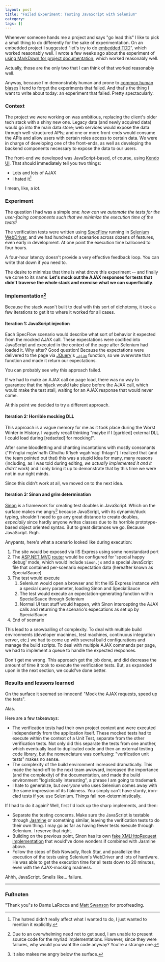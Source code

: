```yaml
---
layout: post
title: "Failed Experiment: Testing JavaScript with Selenium"
category: 
tags: []
---
```


Whenever someone hands me a project and says "go lead this" I like to pick a small thing to do differently for the sake of experimentation. On an embedded project I suggested "let's try to do [embedded TDD](http://pragprog.com/book/jgade/test-driven-development-for-embedded-c)", which worked reasonably well. I wrote a few weeks ago about the experiment of [using MarkDown for project documentation](2014-08-04-javascript-deferred-loading-migraines-and-you), which worked reasonably well.

Actually, those are the only two that I can think of that worked reasonably well.

Anyway, because I'm demonstrably human and prone to [common human biases](http://en.wikipedia.org/wiki/Rosy_retrospection) I tend to forget the experiments that failed. And that's the thing I want to write about today: an experiment that failed. Pretty spectacularly.

### Context

The project we were working on was ambitious, replacing the client's older tech stack with a shiny new one. Legacy data (and newly acquired data) would go into the main data store; web services would expose the data through well-structured APIs; and one or more front-ends would consume the APIs and allow users with certain roles access to certain data. We were in charge of developing one of the front-ends, as well as developing the backend components necessary to expose the data to our users.

The front-end we developed was JavaScript-based, of course, using [Kendo UI](http://www.telerik.com/kendo-ui). That should immediately tell you two things:

* Lots and lots of AJAX
* I hated it[^1]

I mean, like, a _lot_.

### Experiment

The question I had was a simple one: _how can we automate the tests for the user-facing components such that we minimize the execution time of the tests?_

The verification tests were written using [SpecFlow](http://www.specflow.org/) running in [Selenium WebDriver](http://docs.seleniumhq.org/projects/webdriver/), and we had hundreds of scenarios across dozens of features, even early in development. At one point the execution time ballooned to four hours.

A four-hour latency doesn't provide a very effective feedback loop. You can write that down if you need to.

The desire to minimize that time is what drove this experiment -- and finally we come to its name: **Let's mock out the AJAX responses for tests that didn't traverse the whole stack and exercise what we can superficially**.

### Implementation[^2]

Because the stack wasn't built to deal with this sort of dichotomy, it took a few iterations to get it to where it worked for all cases.

#### Iteration 1: JavaScript injection

Each SpecFlow scenario would describe what sort of behavior it expected from the mocked AJAX call. These expectations were codified into JavaScript and executed in the context of the page after Selenium had loaded it. Why after? Good question! Because the expectations were delivered to the page via [JQuery](http://jquery.com/)'s [`.ajax`](http://api.jquery.com/jquery.ajax/) function, so we overwrote that function and made it return our expectations.

You can probably see why this approach failed.

If we had to make an AJAX call on page load, there was no way to guarantee that the hijack would take place before the AJAX call, which would make the test stall, waiting for an AJAX response that would never come.

At this point we decided to try a different approach.

#### Iteration 2: Horrible mocking DLL

This approach is a vague memory for me as it took place during the Worst Winter in History. I vaguely recall thinking "maybe if I [garbled] external DLL I could load during [redacted] for mocking!".

After some bloodletting and chanting incantations with mostly consonants ("Ph'nglui mglw'nafh Cthulhu R'lyeh wgah'nagl fhtagn") I realized that (and the team pointed out that) this was a stupid idea for many, many reasons (including, as I was told during editing, _we actually implemented it and it didn't work_) and I only bring it up to demonstrate that by this time we were not in our right minds.

Since this didn't work at all, we moved on to the next idea.

#### Iteration 3: Sinon and grim determination

[Sinon](http://sinonjs.org/) is a framework for creating test doubles in JavaScript. Which on the surface makes me angry[^3] because JavaScript, with its dynamic/duck typing, shouldn't need to go any great distance to create doubles, _especially_ since hardly anyone writes classes due to its horrible prototype-based object oriented syntax. But to great distances we go. Because JavaScript. Rrgh.

Anypants, here's what a scenario looked like during execution:

1. The site would be exposed via IIS Express using some nonstandard port
1. The [ASP.NET MVC](http://www.asp.net/mvc) [router](http://www.asp.net/mvc/tutorials/older-versions/controllers-and-routing/asp-net-mvc-routing-overview-cs) would be configured for 'special happy debug' mode, which would include `Sinon.js` and a special JavaScript file that contained per-scenario expectation data (hereafter known as SpecialSauce)
1. The test would execute
    1. Selenium would open a browser and hit the IIS Express instance with a special query parameter, loading Sinon and SpecialSauce
	1. The test would execute an expectation-generating function within SpecialSauce through Selenium
	1. Normal UI test stuff would happen, with Sinon intercepting the AJAX calls and returning the scenario's expecations as set up by SpecialSauce
1. End of scenario

This lead to a snowballing of complexity. To deal with multiple build environments (developer machines, test machines, continuous integration server, etc.) we had to come up with several build configurations and manage the build scripts. To deal with multiple AJAX commands per page, we had to implement a queue to handle the expected responses.

Don't get me wrong. This approach got the job done, and did decrease the amount of time it took to execute the verification tests. But, as expanded upon in the next section, we could've done better.

### Results and lessons learned

On the surface it seemed so innocent! "Mock the AJAX requests, speed up the tests".

Alas.

Here are a few takeaways:

* The verification tests had their own project context and were executed independently from the application itself. These mocked tests had to execute within the context of a Unit Test, separate from the other verification tests. Not only did this separate the tests from one another, which eventually lead to duplicated code and then an external testing code library, but the nomenclature was confusing: "verification unit tests" makes no sense.
* The complexity of the build environment increased dramatically. This made the hand-off to the next team awkward, increased the importance (and the complexity) of the documentation, and made the build environment "logistically interesting", a phrase I am going to trademark.
* I hate to generalize, but *everyone* who uses Selenium comes away with the same impression of its flakiness. You simply can't have sturdy, iron-clad tests if you use Selenium. Things fail non-deterministically.

If I had to do it again? Well, first I'd lock up the sharp implements, and then:

* Separate the testing concerns. Make sure the JavaScript is testable through [Jasmine](http://jasmine.github.io/) or something similar, leaving the verification tests to do their own thing. I may go as far as having fewer tests execute through Selenium. I reserve that right.
* Building on the previous point, Sinon has its own [fake XMLHttpRequest implementation](http://sinonjs.org/docs/#server) that would've done wonders if combined with Jasmine above.
* Follow the steps of Bob Nowadly, Rock Star, and parallelize the execution of the tests using Selenium's WebDriver and lots of hardware. He was able to get the execution time for all tests down to 20 minutes, even with the AJAX-mocking madness.

Ahhh, JavaScript. Smells like... failure.

----

### Fu&szlig;noten

[^1]: The hatred didn't really affect what I wanted to do, I just wanted to mention it explicitly.
[^2]: Due to an overwhelming need not to get sued, I am unable to present source code for the myriad implementations. However, since they were failures, why would you want the code anyway? You're a strange one.
[^3]: It also makes me angry below the surface.

"Thank you"s to Dante LaRocca and [Matt Swanson](http://www.mdswanson.com/) for proofreading.
